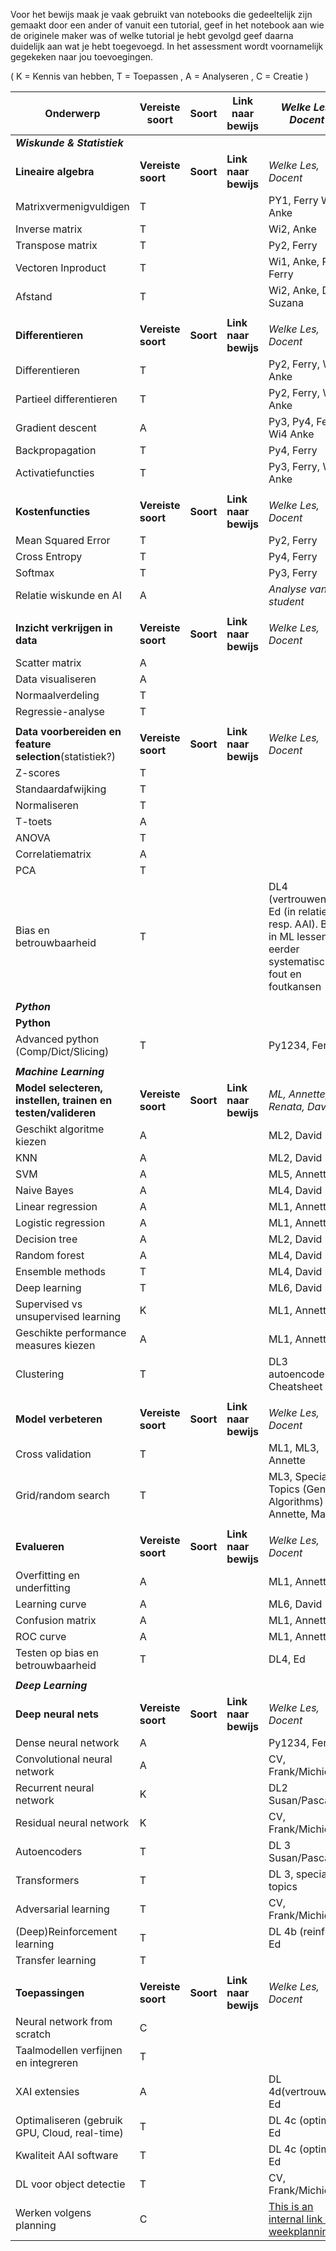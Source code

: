 Voor het bewijs maak je vaak gebruikt van notebooks die gedeeltelijk zijn gemaakt door een ander of vanuit een tutorial, geef in het notebook aan wie de originele maker was of welke tutorial je hebt gevolgd geef daarna duidelijk aan wat je hebt toegevoegd. In het assessment wordt voornamelijk gegekeken naar jou toevoegingen.

( K = Kennis van hebben, T = Toepassen , A = Analyseren , C = Creatie )

| Onderwerp                                                    | **Vereiste soort** | **Soort** | **Link naar bewijs** | *Welke Les, Docent*                                                                                        |
| ------------------------------------------------------------ | ------------------ | --------- | -------------------- | ---------------------------------------------------------------------------------------------------------- |
| ***Wiskunde & Statistiek***                                  |                    |           |                      |                                                                                                            |
| **Lineaire algebra**                                         | **Vereiste soort** | **Soort** | **Link naar bewijs** | *Welke Les, Docent*                                                                                        |
| Matrixvermenigvuldigen                                       | T                  |           |                      | PY1, Ferry  Wi1, Anke                                                                                      |
| Inverse matrix                                               | T                  |           |                      | Wi2, Anke                                                                                                  |
| Transpose matrix                                             | T                  |           |                      | Py2, Ferry                                                                                                 |
| Vectoren Inproduct                                           | T                  |           |                      | Wi1, Anke, Py2, Ferry                                                                                      |
| Afstand                                                      | T                  |           |                      | Wi2, Anke,  Dl3, Suzana                                                                                    |
|                                                              |                    |           |                      |                                                                                                            |
| **Differentieren**                                           | **Vereiste soort** | **Soort** | **Link naar bewijs** | *Welke Les, Docent*                                                                                        |
| Differentieren                                               | T                  |           |                      | Py2, Ferry, Wi2, Anke                                                                                      |
| Partieel differentieren                                      | T                  |           |                      | Py2, Ferry, Wi2 Anke                                                                                       |
| Gradient descent                                             | A                  |           |                      | Py3, Py4, Ferry, Wi4 Anke                                                                                  |
| Backpropagation                                              | T                  |           |                      | Py4, Ferry                                                                                                 |
| Activatiefuncties                                            | T                  |           |                      | Py3, Ferry, Wi3, Anke                                                                                      |
|                                                              |                    |           |                      |                                                                                                            |
| **Kostenfuncties**                                           | **Vereiste soort** | **Soort** | **Link naar bewijs** | *Welke Les, Docent*                                                                                        |
| Mean Squared Error                                           | T                  |           |                      | Py2, Ferry                                                                                                 |
| Cross Entropy                                                | T                  |           |                      | Py4, Ferry                                                                                                 |
| Softmax                                                      | T                  |           |                      | Py3, Ferry                                                                                                 |
| Relatie wiskunde en AI                                       | A                  |           |                      | *Analyse van de student*                                                                                   |
|                                                              |                    |           |                      |                                                                                                            |
| **Inzicht verkrijgen in data**                               | **Vereiste soort** | **Soort** | **Link naar bewijs** | *Welke Les, Docent*                                                                                        |
| Scatter matrix                                               | A                  |           |                      |                                                                                                            |
| Data visualiseren                                            | A                  |           |                      |                                                                                                            |
| Normaalverdeling                                             | T                  |           |                      |                                                                                                            |
| Regressie-analyse                                            | T                  |           |                      |                                                                                                            |
|                                                              |                    |           |                      |                                                                                                            |
| **Data voorbereiden en feature selection**(statistiek?)      | **Vereiste soort** | **Soort** | **Link naar bewijs** | *Welke Les, Docent*                                                                                        |
| Z-scores                                                     | T                  |           |                      |                                                                                                            |
| Standaardafwijking                                           | T                  |           |                      |                                                                                                            |
| Normaliseren                                                 | T                  |           |                      |                                                                                                            |
| T-toets                                                      | A                  |           |                      |                                                                                                            |
| ANOVA                                                        | T                  |           |                      |                                                                                                            |
| Correlatiematrix                                             | A                  |           |                      |                                                                                                            |
| PCA                                                          | T                  |           |                      |                                                                                                            |
| Bias en betrouwbaarheid                                      | T                  |           |                      | DL4 (vertrouwen), Ed (in relatie tot resp. AAI). Bias in ML lessen eerder systematische fout en foutkansen |
|                                                              |                    |           |                      |                                                                                                            |
| ***Python***                                                 |                    |           |                      |                                                                                                            |
| **Python**                                                   |                    |           |                      |                                                                                                            |
| Advanced python (Comp/Dict/Slicing)                          | T                  |           |                      | Py1234, Ferry                                                                                              |
|                                                              |                    |           |                      |                                                                                                            |
| ***Machine Learning***                                       |                    |           |                      |                                                                                                            |
| **Model selecteren, instellen, trainen en testen/valideren** | **Vereiste soort** | **Soort** | **Link naar bewijs** | *ML, Annette, Renata, David*                                                                               |
| Geschikt algoritme kiezen                                    | A                  |           |                      | ML2, David                                                                                                 |
| KNN                                                          | A                  |           |                      | ML2, David                                                                                                 |
| SVM                                                          | A                  |           |                      | ML5, Annette                                                                                               |
| Naive Bayes                                                  | A                  |           |                      | ML4, David                                                                                                 |
| Linear regression                                            | A                  |           |                      | ML1, Annette                                                                                               |
| Logistic regression                                          | A                  |           |                      | ML1, Annette                                                                                               |
| Decision tree                                                | A                  |           |                      | ML2, David                                                                                                 |
| Random forest                                                | A                  |           |                      | ML4, David                                                                                                 |
| Ensemble methods                                             | T                  |           |                      | ML4, David                                                                                                 |
| Deep learning                                                | T                  |           |                      | ML6, David                                                                                                 |
| Supervised vs unsupervised learning                          | K                  |           |                      | ML1, Annette                                                                                               |
| Geschikte performance measures kiezen                        | A                  |           |                      | ML1, Annette                                                                                               |
| Clustering                                                   | T                  |           |                      | DL3 autoencoder, Cheatsheet ML                                                                             |
|                                                              |                    |           |                      |                                                                                                            |
| **Model verbeteren**                                         | **Vereiste soort** | **Soort** | **Link naar bewijs** | *Welke Les, Docent*                                                                                        |
| Cross validation                                             | T                  |           |                      | ML1, ML3, Annette                                                                                          |
| Grid/random search                                           | T                  |           |                      | ML3, Special Topics (Genetic Algorithms) Annette, Marcio                                                                                               |
|                                                              |                    |           |                      |                                                                                                            |
| **Evalueren**                                                | **Vereiste soort** | **Soort** | **Link naar bewijs** | *Welke Les, Docent*                                                                                        |
| Overfitting en underfitting                                  | A                  |           |                      | ML1, Annette                                                                                               |
| Learning curve                                               | A                  |           |                      | ML6, David                                                                                                 |
| Confusion matrix                                             | A                  |           |                      | ML1, Annette                                                                                               |
| ROC curve                                                    | A                  |           |                      | ML1, Annette                                                                                               |
| Testen op bias en betrouwbaarheid                            | T                  |           |                      | DL4, Ed                                                                                                    |
|                                                              |                    |           |                      |                                                                                                            |
| ***Deep Learning***                                          |                    |           |                      |                                                                                                            |
| **Deep neural nets**                                         | **Vereiste soort** | **Soort** | **Link naar bewijs** | *Welke Les, Docent*                                                                                        |
| Dense neural network                                         | A                  |           |                      | Py1234, Ferry                                                                                              |
| Convolutional neural network                                 | A                  |           |                      | CV, Frank/Michiel                                                                                          |
| Recurrent neural network                                     | K                  |           |                      | DL2 Susan/Pascal                                                                                           |
| Residual neural network                                      | K                  |           |                      | CV, Frank/Michiel                                                                                          |
| Autoencoders                                                 | T                  |           |                      | DL 3 Susan/Pascal                                                                                          |
| Transformers                                                 | T                  |           |                      | DL 3, special topics                                                                                       |
| Adversarial learning                                         | T                  |           |                      | CV, Frank/Michiel                                                                                          |
| (Deep)Reinforcement learning                                 | T                  |           |                      | DL 4b (reinf), Ed                                                                                          |
| Transfer learning                                            | T                  |           |                      |                                                                                                            |
|                                                              |                    |           |                      |                                                                                                            |
| **Toepassingen**                                             | **Vereiste soort** | **Soort** | **Link naar bewijs** | *Welke Les, Docent*                                                                                        |
| Neural network from scratch                                  | C                  |           |                      |                                                                                                            |
| Taalmodellen verfijnen en integreren                         | T                  |           |                      |                                                                                                            |
| XAI extensies                                                | A                  |           |                      | DL 4d(vertrouwen), Ed                                                                                      |
| Optimaliseren (gebruik GPU, Cloud, real-time)                | T                  |           |                      | DL 4c (optim), Ed                                                                                          |
| Kwaliteit AAI software                                       | T                  |           |                      | DL 4c (optim), Ed                                                                                          |
| DL voor object detectie                                      | T                  |           |                      | CV, Frank/Michiel                                                                                          |
| Werken volgens planning                                      | C                  |           |                      | [This is an internal link to weekplanning](weekplanning.md)                                                |
